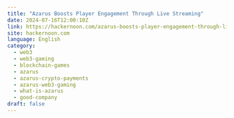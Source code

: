 ```yaml
---
title: "Azarus Boosts Player Engagement Through Live Streaming"
date: 2024-07-16T12:00:10Z
link: https://hackernoon.com/azarus-boosts-player-engagement-through-live-streaming?source=rss&utm_medium=RSS&utm_source=news.12bit.vn
site: hackernoon.com
language: English
category:
  - web3
  - web3-gaming
  - blockchain-games
  - azarus
  - azarus-crypto-payments
  - azarus-web3-gaming
  - what-is-azarus
  - good-company
draft: false
---
```

